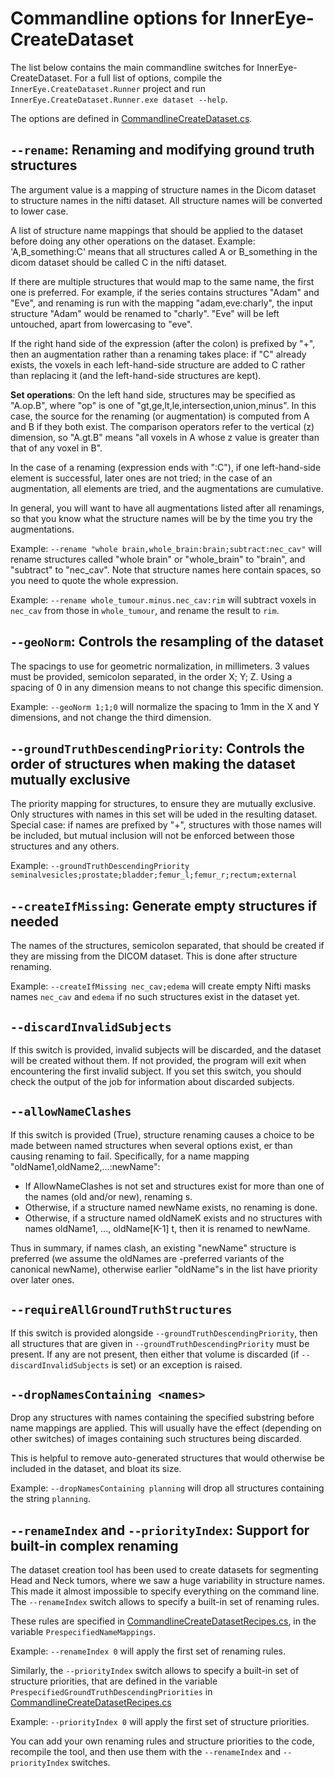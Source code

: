 # Commandline options for InnerEye-CreateDataset

The list below contains the main commandline switches for InnerEye-CreateDataset. For a full list of options, compile
the `InnerEye.CreateDataset.Runner` project and run `InnerEye.CreateDataset.Runner.exe dataset --help`.

The options are defined in [CommandlineCreateDataset.cs](https://github.com/microsoft/InnerEye-CreateDataset/blob/main/Source/projects/InnerEye.CreateDataset.Core/Commandline/CommandlineCreateDataset.cs).

## `--rename`: Renaming and modifying ground truth structures

The argument value is a mapping of structure names in the Dicom dataset to structure names in the nifti dataset.
All structure names will be converted to lower case.

A list of structure name mappings that should be applied to the dataset before doing any other operations on the dataset.
Example: 'A,B_something:C' means that all structures called A or B_something in the dicom dataset should be called C
in the nifti dataset.

If there are multiple structures that would map to the same name, the first one is preferred. For example, if the series
contains structures "Adam" and "Eve", and renaming is run with the mapping "adam,eve:charly", the input structure
"Adam" would be renamed to "charly". "Eve" will be left untouched, apart from lowercasing to "eve".

If the right hand side of the expression (after the colon) is prefixed by "+", then an augmentation rather than a
renaming takes place: if "C" already exists, the voxels in each left-hand-side structure are added to C rather than
replacing it (and the left-hand-side structures are kept).

**Set operations**: On the left hand side, structures may be specified as "A.op.B", where "op" is one of "gt,ge,lt,le,intersection,union,minus".
In this case, the source for the renaming (or augmentation) is computed from A and B if they both exist. The comparison
operators refer to the vertical (z) dimension, so "A.gt.B" means "all voxels in A whose z value is greater than that of
any voxel in B".

In the case of a renaming (expression ends with ":C"), if one left-hand-side element is successful, later ones are
not tried; in the case of an augmentation, all elements are tried, and the augmentations are cumulative.

In general, you will want to have all augmentations listed after all renamings, so that you know what the structure
names will be by the time you try the augmentations.

Example: `--rename "whole brain,whole_brain:brain;subtract:nec_cav"` will rename structures called "whole brain" or "whole_brain" to "brain", and "subtract" to "nec_cav". Note that structure names here contain spaces, so you need to quote the whole expression.

Example: `--rename whole_tumour.minus.nec_cav:rim` will subtract voxels in `nec_cav` from those in `whole_tumour`, and rename the result to `rim`.

## `--geoNorm`: Controls the resampling of the dataset

The spacings to use for geometric normalization, in millimeters.
3 values must be provided, semicolon separated, in the order X; Y; Z.
Using a spacing of 0 in any dimension means to not change this specific dimension.

Example: `--geoNorm 1;1;0` will normalize the spacing to 1mm in the X and Y dimensions, and not change the third dimension.

## `--groundTruthDescendingPriority`: Controls the order of structures when making the dataset mutually exclusive

The priority mapping for structures, to ensure they are mutually exclusive. Only structures with names in this set will be uded in the
resulting dataset. Special case: if names are prefixed by "+", structures with those names will be included, but mutual inclusion will not be
enforced between those structures and any others.

Example: `--groundTruthDescendingPriority seminalvesicles;prostate;bladder;femur_l;femur_r;rectum;external`

## `--createIfMissing`: Generate empty structures if needed

The names of the structures, semicolon separated, that should be created if they are missing from the DICOM dataset.
This is done after structure renaming.

Example: `--createIfMissing nec_cav;edema` will create empty Nifti masks names `nec_cav` and `edema` if no such structures
exist in the dataset yet.

## `--discardInvalidSubjects`

If this switch is provided, invalid subjects will be discarded, and the dataset
will be created without them. If not provided, the program will exit when encountering the first invalid subject.
If you set this switch, you should check the output of the job for information about discarded subjects.

## `--allowNameClashes`

If this switch is provided (True), structure renaming causes a choice to be made between named structures when several options exist, er than causing
renaming to fail. Specifically, for a name mapping "oldName1,oldName2,...:newName":

- If AllowNameClashes is not set and structures exist for more than one of the names (old and/or new), renaming s.
- Otherwise, if a structure named newName exists, no renaming is done.
- Otherwise, if a structure named oldNameK exists and no structures with names oldName1, ..., oldName[K-1] t, then it is
renamed to newName.

Thus in summary, if names clash, an existing "newName" structure is preferred (we assume the oldNames are -preferred variants
of the canonical newName), otherwise earlier "oldName"s in the list have priority over later ones.

## `--requireAllGroundTruthStructures`

If this switch is provided alongside `--groundTruthDescendingPriority`, then all structures that are given in
`--groundTruthDescendingPriority` must be present. If any are not present,
then either that volume is discarded (if `--discardInvalidSubjects` is set) or an exception is raised.

## `--dropNamesContaining <names>`

Drop any structures with names containing the specified substring before name mappings are applied. This will usually have the
effect (depending on other switches) of images containing such structures being discarded.

This is helpful to remove auto-generated structures that would otherwise be included in the dataset, and bloat its size.

Example: `--dropNamesContaining planning` will drop all structures containing the string `planning`.

## `--renameIndex` and `--priorityIndex`: Support for built-in complex renaming

The dataset creation tool has been used to create datasets for segmenting Head and Neck tumors, where we saw a huge
variability in structure names. This made it almost impossible to specify everything on the command line.
The `--renameIndex` switch allows to specify a built-in set of renaming rules.

These rules are specified in [CommandlineCreateDatasetRecipes.cs](https://github.com/microsoft/InnerEye-CreateDataset/blob/main/Source/projects/InnerEye.CreateDataset.Core/Commandline/CommandlineCreateDatasetRecipes.cs), in the variable `PrespecifiedNameMappings`.

Example: `--renameIndex 0` will apply the first set of renaming rules.

Similarly, the `--priorityIndex` switch allows to specify a built-in set of structure priorities, that are defined in
the variable `PrespecifiedGroundTruthDescendingPriorities` in [CommandlineCreateDatasetRecipes.cs](https://github.com/microsoft/InnerEye-CreateDataset/blob/main/Source/projects/InnerEye.CreateDataset.Core/Commandline/CommandlineCreateDatasetRecipes.cs)

Example: `--priorityIndex 0` will apply the first set of structure priorities.

You can add your own renaming rules and structure priorities to the code, recompile the tool, and then use them with the `--renameIndex` and `--priorityIndex` switches.
